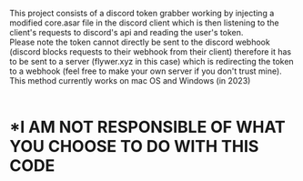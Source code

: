 This project consists of a discord token grabber working by injecting a modified core.asar file in the discord client which is then listening to the client's requests to discord's api and reading the user's token.
<br>
Please note the token cannot directly be sent to the discord webhook (discord blocks requests to their webhook from their client) therefore it has to be sent to a server (flywer.xyz in this case) which is redirecting the token to a webhook (feel free to make your own server if you don't trust mine).
<br>
This method currently works on mac OS and Windows (in 2023)
<br>
<br>
<h1>*I AM NOT RESPONSIBLE OF WHAT YOU CHOOSE TO DO WITH THIS CODE</h1>
